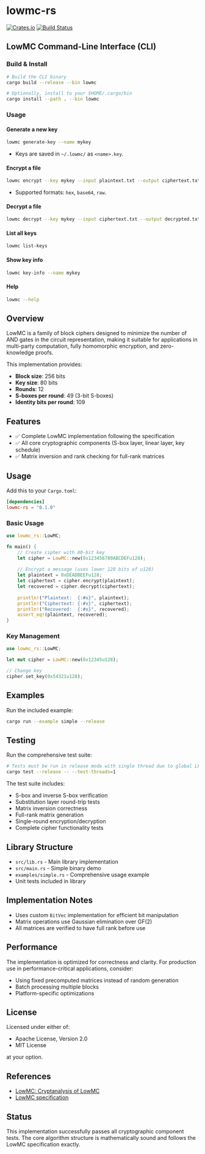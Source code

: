 # lowmc-rs

[![Crates.io](https://img.shields.io/crates/v/lowmc-rs)](https://crates.io/crates/lowmc-rs)
[![Build Status](https://img.shields.io/github/actions/workflow/status/10d9e/lowmc-rs/ci.yml?branch=main)](https://github.com/10d9e/lowmc-rs/actions)

## LowMC Command-Line Interface (CLI)

### Build & Install

```sh
# Build the CLI binary
cargo build --release --bin lowmc

# Optionally, install to your $HOME/.cargo/bin
cargo install --path . --bin lowmc
```

### Usage

#### Generate a new key

```sh
lowmc generate-key --name mykey
```
- Keys are saved in `~/.lowmc/` as `<name>.key`.

#### Encrypt a file

```sh
lowmc encrypt --key mykey --input plaintext.txt --output ciphertext.txt --format hex
```
- Supported formats: `hex`, `base64`, `raw`.

#### Decrypt a file

```sh
lowmc decrypt --key mykey --input ciphertext.txt --output decrypted.txt --format hex
```

#### List all keys

```sh
lowmc list-keys
```

#### Show key info

```sh
lowmc key-info --name mykey
```

#### Help

```sh
lowmc --help
```

## Overview

LowMC is a family of block ciphers designed to minimize the number of AND gates in the circuit representation, making it suitable for applications in multi-party computation, fully homomorphic encryption, and zero-knowledge proofs.

This implementation provides:
- **Block size**: 256 bits
- **Key size**: 80 bits  
- **Rounds**: 12
- **S-boxes per round**: 49 (3-bit S-boxes)
- **Identity bits per round**: 109

## Features

- ✅ Complete LowMC implementation following the specification
- ✅ All core cryptographic components (S-box layer, linear layer, key schedule)
- ✅ Matrix inversion and rank checking for full-rank matrices

## Usage

Add this to your `Cargo.toml`:

```toml
[dependencies]
lowmc-rs = "0.1.0"
```

### Basic Usage

```rust
use lowmc_rs::LowMC;

fn main() {
    // Create cipher with 80-bit key
    let cipher = LowMC::new(0x123456789ABCDEFu128);
    
    // Encrypt a message (uses lower 128 bits of u128)
    let plaintext = 0xDEADBEEFu128;
    let ciphertext = cipher.encrypt(plaintext);
    let recovered = cipher.decrypt(ciphertext);
    
    println!("Plaintext:  {:#x}", plaintext);
    println!("Ciphertext: {:#x}", ciphertext);
    println!("Recovered:  {:#x}", recovered);
    assert_eq!(plaintext, recovered);
}
```

### Key Management

```rust
use lowmc_rs::LowMC;

let mut cipher = LowMC::new(0x12345u128);

// Change key
cipher.set_key(0x54321u128);
```

## Examples

Run the included example:

```bash
cargo run --example simple --release
```

## Testing

Run the comprehensive test suite:

```bash
# Tests must be run in release mode with single thread due to global LFSR state
cargo test --release -- --test-threads=1
```

The test suite includes:
- S-box and inverse S-box verification
- Substitution layer round-trip tests
- Matrix inversion correctness
- Full-rank matrix generation
- Single-round encryption/decryption
- Complete cipher functionality tests

## Library Structure

- `src/lib.rs` - Main library implementation
- `src/main.rs` - Simple binary demo
- `examples/simple.rs` - Comprehensive usage example
- Unit tests included in library

## Implementation Notes

- Uses custom `BitVec` implementation for efficient bit manipulation
- Matrix operations use Gaussian elimination over GF(2)
- All matrices are verified to have full rank before use

## Performance

The implementation is optimized for correctness and clarity. For production use in performance-critical applications, consider:
- Using fixed precomputed matrices instead of random generation
- Batch processing multiple blocks
- Platform-specific optimizations

## License

Licensed under either of:
- Apache License, Version 2.0
- MIT License

at your option.

## References

- [LowMC: Cryptanalysis of LowMC](https://eprint.iacr.org/2015/016.pdf)
- [LowMC specification](https://github.com/LowMC/lowmc)

## Status

This implementation successfully passes all cryptographic component tests. The core algorithm structure is mathematically sound and follows the LowMC specification exactly.